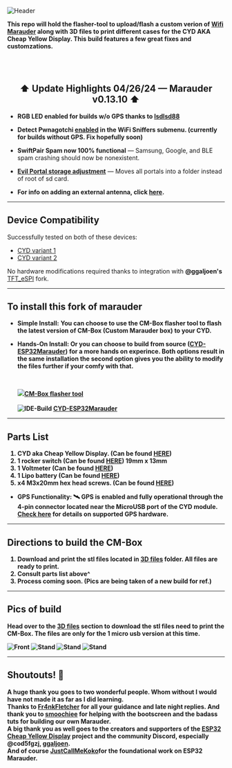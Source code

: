 ![Header](Images/cmheader.png)
<br>



  <b>This repo will hold the flasher-tool to upload/flash a custom verion of <a href=hhttps://github.com/justcallmekoko/ESP32Marauder/wiki/about>Wifi Marauder</a> along with 3D files to print different cases for the CYD AKA Cheap Yellow Display. This build features a few great fixes and customzations.</b> 
  
  
  <br>
  <br>
  
<div align="center">
  
  ## ⬆ Update Highlights 04/26/24 — Marauder v0.13.10 ⬆

</div>

- **RGB LED enabled for builds w/o GPS thanks to [**lsdlsd88**](https://github.com/lsdlsd88)**

- **Detect Pwnagotchi [enabled](https://github.com/Fr4nkFletcher/ESP32-Marauder-Cheap-Yellow-Display/blob/master/screenshots/pwn2.jpg) in the WiFi Sniffers submenu. (currently for builds without GPS. Fix hopefully soon)**
    
- **SwiftPair Spam now 100% functional** — Samsung, Google, and BLE spam crashing should now be nonexistent.

- **<a href=https://github.com/ATOMNFT/CYD-ESP32Marauder/tree/master/Evil%20Portal%20Stuff>Evil Portal storage adjustment</a>** — Moves all portals into a folder instead of root of sd card.

- **For info on adding an external antenna, click [here](https://github.com/Fr4nkFletcher/ESP32-Marauder-Cheap-Yellow-Display/blob/master/AntennaMod.md).**


<hr>

## Device Compatibility

Successfully tested on both of these devices:
- [CYD variant 1](https://amazon.com/dp/B0BVFXR313)
- [CYD variant 2](https://amazon.com/dp/B0CLR7MQ91)

No hardware modifications required thanks to integration with **@ggaljoen's** [TFT_eSPI](https://github.com/ggaljoen/TFT_eSPI) fork.

<hr>

## To install this fork of marauder
 - **Simple Install:** <b>You can choose to use the CM-Box flasher tool to flash the latest version of CM-Box (Custom Marauder box) to your CYD.

 - **Hands-On Install:** <b>Or you can choose to build from source (<a href=https://github.com/ATOMNFT/CYD-ESP32Marauder>CYD-ESP32Marauder</a>) for a more hands on experince. Both options result in the same installation the second option gives you the ability to modify the files further if your comfy with that.</b> 

   <br>
 
   <a href="https://atomnft.github.io/CM-Box/flash0.html"><img src="https://github.com/ATOMNFT/CM-Box/blob/main/Images/esp-flash-icn.png" />CM-Box flasher tool</a>
   <br>
   <br>
   ![IDE-Build](https://github.com/ATOMNFT/CM-Box/blob/main/Images/ide-icn.png "Hands-On Install") <a href=https://github.com/ATOMNFT/CYD-ESP32Marauder>CYD-ESP32Marauder</a>
  
 <hr>

## Parts List
1. CYD aka Cheap Yellow Display. (Can be found <a href=https://shorturl.at/GJKY4>HERE</a>)
2. 1 rocker switch (Can be found <a href=https://shorturl.at/oABL4>HERE</a>) 19mm x 13mm
3. 1 Voltmeter (Can be found <a href=https://shorturl.at/djHY5>HERE</a>)
4. 1 Lipo battery (Can be found <a href=https://rb.gy/8q9c45>HERE</a>)
5. x4 M3x20mm hex head screws. (Can be found <a href=https://rb.gy/lb1ewo>HERE</a>)

- **GPS Functionality**: 🛰 GPS is enabled and fully operational through the 4-pin connector located near the MicroUSB port of the CYD module. [Check here](https://github.com/justcallmekoko/ESP32Marauder/wiki/gps-modification) for details on supported GPS hardware.

<hr>
  
## Directions to build the CM-Box
 1. Download and print the stl files located in <a href=https://github.com/ATOMNFT/CM-Box/tree/main/STL%20Files>3D files</a> folder. All files are ready to print.
 2. Consult parts list above^
 3. Process coming soon. (Pics are being taken of a new build for ref.)
  
 <hr>
  
## Pics of build
  <b>Head over to the <a href=https://github.com/ATOMNFT/CM-Box/tree/main/STL%20Files>3D files</a> section to download the stl files need to print the CM-Box. The files are only for the 1 micro usb version at this time.</b>
  
  ![Front](Images/CMB1.jpg) ![Stand](Images/CMB2.jpg) ![Stand](Images/CMB3.jpg) ![Stand](Images/CMB4.jpg)
  <br>
  <hr>
  
## Shoutouts! 📢
  <b>A huge thank you goes to two wonderful people. Whom without I would have not made it as far as I  did learning.</b> <br>
  <b>Thanks to <a href=https://github.com/Fr4nkFletcher>Fr4nkFletcher</a> for all your guidance and late night replies.</b>
  <b>And thank you to <a href=https://github.com/smoochiee>smoochiee</a> for helping with the bootscreen and the badass tuts for building our own Marauder.</b><br>
  <b>A big thank you as well goes to the creators and supporters of the [ESP32 Cheap Yellow Display](https://github.com/witnessmenow/ESP32-Cheap-Yellow-Display) project and the community Discord, especially **@cod5fgzj**, [**ggaljoen**](https://github.com/ggaljoen). 
  <br> 
  And of course <a href=https://github.com/justcallmekoko>JustCallMeKoko</a>for the foundational work on ESP32 Marauder.</b>
  
  
  <br>
  <br>
  
  
  

 